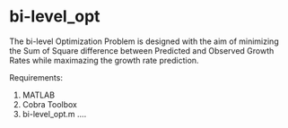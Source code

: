 # bi-level_opt
The bi-level Optimization Problem is designed with the aim of minimizing the Sum of Square difference between Predicted and Observed Growth Rates while maximazing the growth rate prediction.

Requirements:

1. MATLAB
2. Cobra Toolbox
3. bi-level_opt.m
....
 
